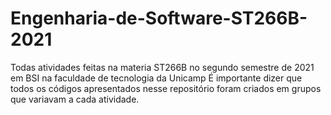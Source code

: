 # Engenharia-de-Software-ST266B-2021
Todas atividades feitas na materia ST266B no segundo semestre de 2021 em BSI na faculdade de tecnologia da Unicamp
É importante dizer que todos os códigos apresentados nesse repositório foram criados em grupos que variavam a cada atividade.
